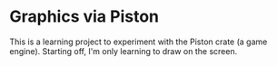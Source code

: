 # Graphics via Piston

This is a learning project to experiment with the Piston crate (a game engine).
Starting off, I'm only learning to draw on the screen.